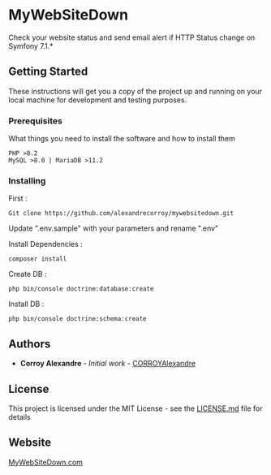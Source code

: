 # MyWebSiteDown

Check your website status and send email alert if HTTP Status change on Symfony 7.1.*

## Getting Started

These instructions will get you a copy of the project up and running on your local machine for development and testing purposes.

### Prerequisites

What things you need to install the software and how to install them

```
PHP >8.2
MySQL >8.0 | MariaDB >11.2
```

### Installing

First :

```
Git clone https://github.com/alexandrecorroy/mywebsitedown.git
```

Update ".env.sample" with your parameters and rename ".env"

Install Dependencies :

```
composer install
```

Create DB :

```
php bin/console doctrine:database:create
```

Install DB :

```
php bin/console doctrine:schema:create
```

## Authors

* **Corroy Alexandre** - *Initial work* - [CORROYAlexandre](https://github.com/alexandrecorroy)

## License

This project is licensed under the MIT License - see the [LICENSE.md](LICENSE.md) file for details

## Website

[MyWebSiteDown.com](https://www.mywebsitedown.com/)
